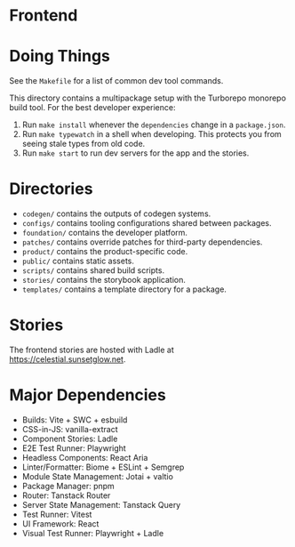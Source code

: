# Frontend

# Doing Things

See the `Makefile` for a list of common dev tool commands.

This directory contains a multipackage setup with the Turborepo monorepo build
tool. For the best developer experience:

1. Run `make install` whenever the `dependencies` change in a `package.json`.
2. Run `make typewatch` in a shell when developing. This protects you from
   seeing stale types from old code.
3. Run `make start` to run dev servers for the app and the stories.

# Directories

- `codegen/` contains the outputs of codegen systems.
- `configs/` contains tooling configurations shared between packages.
- `foundation/` contains the developer platform.
- `patches/` contains override patches for third-party dependencies.
- `product/` contains the product-specific code.
- `public/` contains static assets.
- `scripts/` contains shared build scripts.
- `stories/` contains the storybook application.
- `templates/` contains a template directory for a package.

# Stories

The frontend stories are hosted with Ladle at https://celestial.sunsetglow.net.

# Major Dependencies

- Builds: Vite + SWC + esbuild
- CSS-in-JS: vanilla-extract
- Component Stories: Ladle
- E2E Test Runner: Playwright
- Headless Components: React Aria
- Linter/Formatter: Biome + ESLint + Semgrep
- Module State Management: Jotai + valtio
- Package Manager: pnpm
- Router: Tanstack Router
- Server State Management: Tanstack Query
- Test Runner: Vitest
- UI Framework: React
- Visual Test Runner: Playwright + Ladle
